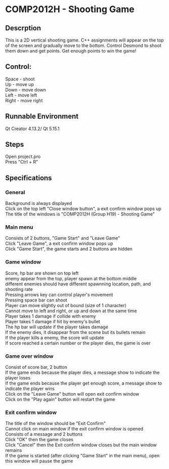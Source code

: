 # COMP2012H - Shooting Game

## Descrption
This is a 2D vertical shooting game. C++ assignments will appear on the top of the screen and gradually move to the bottom. Control Desmond to shoot them down and get points. Get enough points to win the game!<br/>

## Control:
Space - shoot<br/>
Up - move up<br/>
Down - move down<br/>
Left - move left<br/>
Right - move right<br/>

## Runnable Environment
Qt Creator 4.13.2/ Qt 5.15.1<br/>

## Steps
Open project.pro<br/>
Press "Ctrl + R"<br/>

## Specifications
### General
Background is always displayed<br/>
Click on the top left "Close window button", a exit confirm window pops up<br/>
The title of the windows is "COMP2012H (Group H19) - Shooting Game"<br/>
### Main menu
Consists of 2 buttons, "Game Start" and "Leave Game"<br/>
Click "Leave Game", a exit confirm window pops up<br/>
Click "Game Start", the game starts and 2 buttons are hidden<br/>
### Game window
Score, hp bar are shown on top left<br/>
enemy appear from the top, player spawn at the bottom middle<br/>
different enemies should have different spawnning location, path, and shooting rate<br/>
Pressing arrows key can control player's movement<br/>
Pressing space bar can shoot<br/>
Player can move slightly out of bound (size of 1 character)<br/>
Cannot move to left and right, or up and down at the same time<br/>
Player takes 1 damage if collide with enemy<br/>
Player takes 1 damage if hit by enemy's bullet<br/>
The hp bar will update if the player takes damage<br/>
If the enemy dies, it disappear from the scene but its bullets remain<br/>
If the player kills a enemy, the score will update<br/>
If score reached a certain number or the player dies, the game is over<br/>
### Game over window
Consist of score bar, 2 button<br/>
If the game ends because the player dies, a message show to indicate the player loses<br/>
If the game ends because the player get enough score, a message show to indicate the player wins<br/>
Click on the "Leave Game" button will open exit confirm window<br/>
Click on the "Play again" button will restart the game<br/>
### Exit confirm window
The title of the window should be "Exit Confirm"<br/>
Cannot click on main window if the exit confirm window is opened<br/>
Consists of a message and 2 buttons<br/>
Click "OK" then the game closes<br/>
Click "Cancel" then the Exit confirm window closes but the main window remains<br/>
If the game is started (after clicking "Game Start" in the main menu), open this window will pause the game<br/>